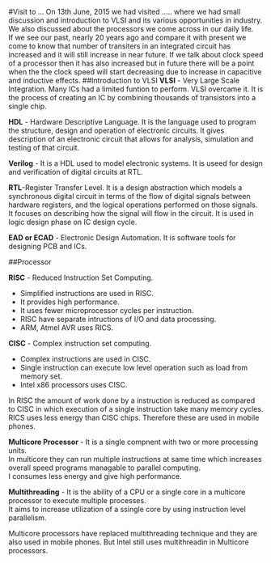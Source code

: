 #Visit to ...
On 13th June, 2015 we had visited ..... where we had small discussion and introduction to VLSI and its various opportunities in industry. We also discussed about the processors we come across in our daily life.    
If we see our past, nearly 20 years ago and compare it with present we come to know that number of transiters in an integrated circuit has increased and it will still increase in near future. If we talk about clock speed of a processor then it has also increased but in future there will be a point when the the clock speed will start decreasing due to increase in capacitive and inductive effects.
##Introduction to VLSI
**VLSI** - Very Large Scale Integration. Many ICs had a limited funtion to perform. VLSI overcame it. It is the process of creating an IC by combining thousands of transistors into a single chip.  

**HDL** - Hardware Descriptive Language. It is the language used to program the structure, design and operation of electronic circuits. It gives description of an electronic circuit that allows for analysis, simulation and testing of that circuit.  

**Verilog** - It is a HDL used to model electronic systems. It is useed for design and verification of digital circuits at RTL.

**RTL**-Register Transfer Level. It is a design abstraction which models a  synchronous digital circuit in terms of the flow of digital signals between hardware registers, and the logical operations performed on those signals.  
It focuses on describing how the signal will flow in the circuit. It is used in logic design phase on IC design cycle.

**EAD or ECAD** - Electronic Design Automation. It is software tools for designing PCB and ICs.

##Processor

**RISC** - Reduced Instruction Set Computing. 
 * Simplified instructions are used in RISC.  
 * It provides high performance.  
 * It uses fewer microprocessor cycles per instruction.
 * RISC have separate intructions of I/O and data processing.
 * ARM, Atmel AVR uses RICS.

**CISC** - Complex instruction set computing.
 * Complex instructions are used in CISC.
 * Single instruction can execute low level operation such as load from memory set.
 * Intel x86 processors uses CISC.

In RISC the amount of work done by a instruction is reduced as compared to CISC in which execution of a single instruction take many memory cycles. RICS uses less energy than CISC chips. Therefore these are used in mobile phones.

**Multicore Processor** - It is a single compnent with two or more processing units.  
In multicore they can run multiple instructions at same time which increases overall speed programs managable to parallel computing.  
I consumes less energy and give high performance.

**Multithreading** - 
It is the ability of a CPU or a single core in a multicore processor to execute multiple processes.  
It aims to increase utilization of a ssingle core by using instruction level parallelism.

Multicore processors have replaced multithreading technique and they are also used in mobile phones. But Intel still uses multithreadin in Multicore processors.
